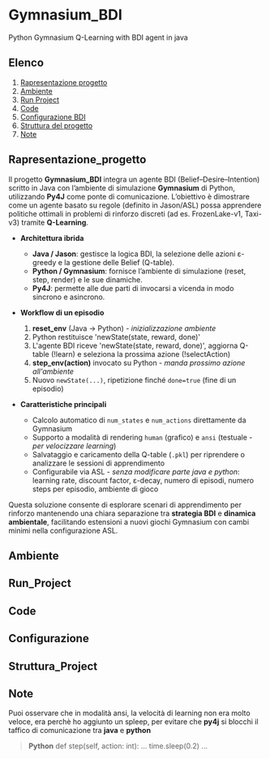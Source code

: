 # Gymnasium_BDI
Python Gymnasium Q-Learning with BDI agent in java

## Elenco

1. [Rapresentazione progetto](#Rapresentazione_progetto)
2. [Ambiente](#Ambiente)
3. [Run Project](#Run_Project)
4. [Code](#Code)
5. [Configurazione BDI](#Configurazione)
6. [Struttura del progetto](#Struttura_Project)
7. [Note](#Note)

## Rapresentazione_progetto

Il progetto **Gymnasium_BDI** integra un agente BDI (Belief–Desire–Intention) scritto in Java con l’ambiente di simulazione **Gymnasium** di Python, utilizzando **Py4J** come ponte di comunicazione. L’obiettivo è dimostrare come un agente basato su regole (definito in Jason/ASL) possa apprendere politiche ottimali in problemi di rinforzo discreti (ad es. FrozenLake-v1, Taxi-v3) tramite **Q-Learning**.

- **Architettura ibrida**  
  - **Java / Jason**: gestisce la logica BDI, la selezione delle azioni ε-greedy e la gestione delle Belief (Q-table).  
  - **Python / Gymnasium**: fornisce l’ambiente di simulazione (reset, step, render) e le sue dinamiche.  
  - **Py4J**: permette alle due parti di invocarsi a vicenda in modo sincrono e asincrono.

- **Workflow di un episodio**  
  1. **reset_env** (Java → Python) - *inizializzazione ambiente*
  2. Python restituisce 'newState(state, reward, done)'  
  3. L'agente BDI riceve 'newState(state, reward, done)', aggiorna Q-table (!learn) e seleziona la prossima azione (!selectAction)  
  4. **step_env(action)** invocato su Python - *manda prossimo azione all'ambiente*
  5. Nuovo `newState(...)`, ripetizione finché `done=true` (fine di un episodio)

- **Caratteristiche principali**  
  - Calcolo automatico di `num_states` e `num_actions` direttamente da Gymnasium  
  - Supporto a modalità di rendering `human` (grafico) e `ansi` (testuale - *per velocizzare learning*)  
  - Salvataggio e caricamento della Q-table (`.pkl`) per riprendere o analizzare le sessioni di apprendimento  
  - Configurabile via ASL - *senza modificare parte java e python*: learning rate, discount factor, ε-decay, numero di episodi, numero steps per episodio, ambiente di gioco

Questa soluzione consente di esplorare scenari di apprendimento per rinforzo mantenendo una chiara separazione tra **strategia BDI** e **dinamica ambientale**, facilitando estensioni a nuovi giochi Gymnasium con cambi minimi nella configurazione ASL.  

## Ambiente

## Run_Project

## Code

## Configurazione

## Struttura_Project

## Note

Puoi osservare che in modalità ansi, la velocità di learning non era molto veloce, era perchè ho aggiunto un spleep, per evitare che **py4j** si blocchi il taffico di comunicazione tra **java** e **python**
> **Python**
> def step(self, action: int):
>   ...
>   time.sleep(0.2)
>   ...
